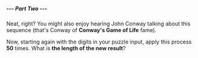 ##### --- Part Two ---

Neat, right? You might also enjoy hearing John Conway talking about this sequence (that's Conway of **Conway's Game of Life** fame).

Now, starting again with the digits in your puzzle input, apply this process **50** times. What is **the length of the new result**?
